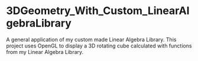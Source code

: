 # 3DGeometry_With_Custom_LinearAlgebraLibrary
A general application of my custom made Linear Algebra Library. This project uses OpenGL to display a 3D rotating cube calculated with functions from my Linear Algebra Library.
